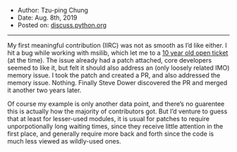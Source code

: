 * Author: Tzu-ping Chung
* Date: Aug. 8th, 2019
* Posted on: [discuss.python.org](https://discuss.python.org/t/new-and-one-time-contributors/1859/13?u=taleinat)

---

My first meaningful contribution (IIRC) was not as smooth as I’d like
either. I hit a bug while working with msilib, which let me to a
[10 year old open ticket](https://bugs.python.org/issue1104) (at the time).
The issue already had a patch attached, core developers seemed to like it,
but felt it should also address an (only loosely related IMO) memory
issue. I took the patch and created a PR, and also addressed the memory
issue. Nothing. Finally Steve Dower discovered the PR and merged it
another two years later.

Of course my example is only another data point, and there’s no
guarentee this is actually how the majority of contributors got. But I’d
venture to guess that at least for lesser-used modules, it is usual for
patches to require unporpotionally long waiting times, since they
receive little attention in the first place, and generally require more
back and forth since the code is much less viewed as wildly-used ones.
